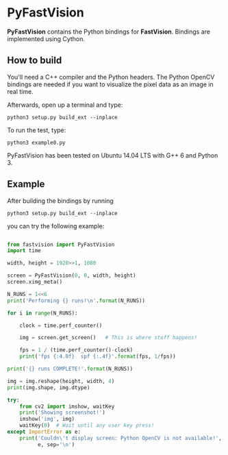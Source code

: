 # PyFastVision

__PyFastVision__ contains the Python bindings for __FastVision__. Bindings are implemented using Cython.


## How to build

You'll need a C++ compiler and the Python headers. The Python OpenCV bindings are needed if you want to visualize the pixel data as an image in real time.

Afterwards, open up a terminal and type:

```
python3 setup.py build_ext --inplace
```

To run the test, type:

```
python3 example0.py
```

PyFastVision has been tested on Ubuntu 14.04 LTS with G++ 6 and Python 3.


## Example

After building the bindings by running

```
python3 setup.py build_ext --inplace
```

you can try the following example:

```python

from fastvision import PyFastVision
import time

width, height = 1920>>1, 1080

screen = PyFastVision(0, 0, width, height)
screen.ximg_meta()

N_RUNS = 1<<6
print('Performing {} runs!\n'.format(N_RUNS))

for i in range(N_RUNS):

    clock = time.perf_counter()

    img = screen.get_screen()   # This is where stuff happens!

    fps = 1 / (time.perf_counter()-clock)
    print('fps {:4.0f}  spf {:.4f}'.format(fps, 1/fps))

print('{} runs COMPLETE!'.format(N_RUNS))

img = img.reshape(height, width, 4)
print(img.shape, img.dtype)

try:
    from cv2 import imshow, waitKey
    print('Showing screenshot!')
    imshow('img', img)
    waitKey(0)  # Wait until any user key press!
except ImportError as e:
    print('Couldn\'t display screen: Python OpenCV is not available!',
          e, sep='\n')
```
